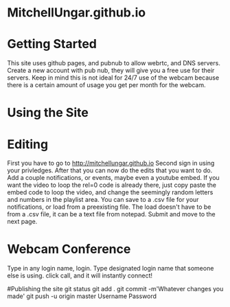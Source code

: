 # MitchellUngar.github.io
# Getting Started

This site uses github pages, and pubnub to allow webrtc, and DNS servers. 
Create a new account with pub nub, they will give you a free use for their servers.
Keep in mind this is not ideal for 24/7 use of the webcam because there is a certain amount of usage 
you get per month for the webcam.

# Using the Site
# Editing
First you have to go to http://mitchellungar.github.io
Second sign in using your privledges.
After that you can now do the edits that you want to do.
Add a couple notifications, or events, maybe even a youtube embed.
If you want the video to loop the rel=0 code is already there, just 
copy paste the embed code to loop the video, and change the seemingly
random letters and numbers in the playlist area. 
You can save to a .csv file for your notifications, or load from a 
preexisting file. The load doesn't have to be from a .csv file, it can
be a text file from notepad. 
Submit and move to the next page. 

# Webcam Conference
Type in any login name, login.
Type designated login name that someone else is using.
click call, and it will instantly connect!

#Publishing the site
git status
git add .
git commit -m'Whatever changes you made'
git push -u origin master
Username
Password 


